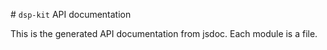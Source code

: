 # `dsp-kit` API documentation

This is the generated API documentation from jsdoc. Each module is a file.

